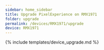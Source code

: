 ```yaml
---
sidebar: home_sidebar
title: Upgrade PixelExperience on RMX1971
folder: upgrade
permalink: /devices/RMX1971/upgrade
device: RMX1971
---
```

{% include templates/device_upgrade.md %}
